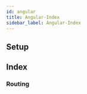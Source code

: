 ```yaml
---
id: angular
title: Angular-Index
sidebar_label: Angular-Index
---
```


## Setup

## Index

### Routing


